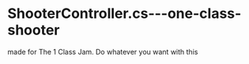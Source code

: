 # ShooterController.cs---one-class-shooter
made for The 1 Class Jam. Do whatever you want with this
